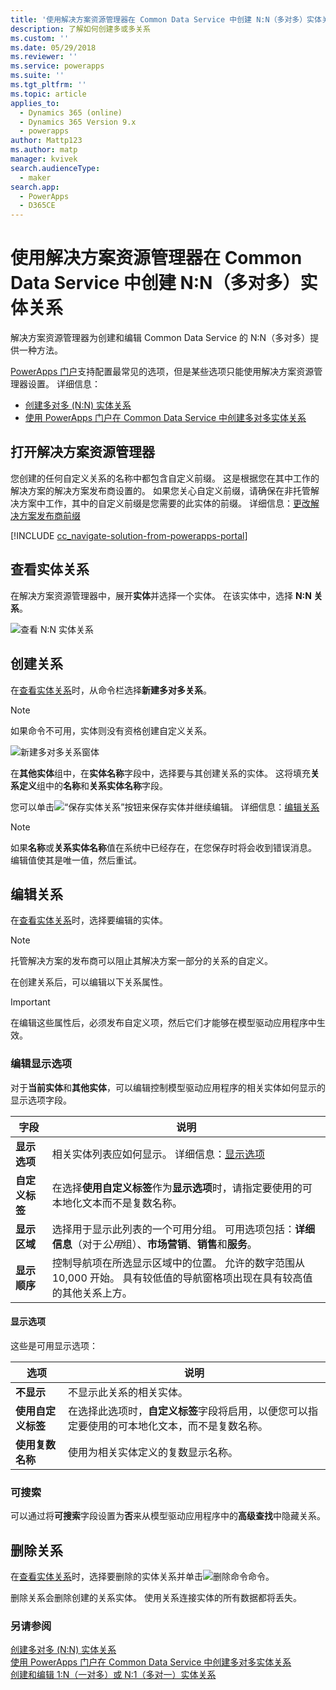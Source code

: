 ```yaml
---
title: '使用解决方案资源管理器在 Common Data Service 中创建 N:N（多对多）实体关系 | MicrosoftDocs'
description: 了解如何创建多或多关系
ms.custom: ''
ms.date: 05/29/2018
ms.reviewer: ''
ms.service: powerapps
ms.suite: ''
ms.tgt_pltfrm: ''
ms.topic: article
applies_to:
  - Dynamics 365 (online)
  - Dynamics 365 Version 9.x
  - powerapps
author: Mattp123
ms.author: matp
manager: kvivek
search.audienceType:
  - maker
search.app:
  - PowerApps
  - D365CE
---
```


# <a name="create-nn-many-to-many-entity-relationships-in-common-data-service-using-solution-explorer"></a>使用解决方案资源管理器在 Common Data Service 中创建 N:N（多对多）实体关系

解决方案资源管理器为创建和编辑 Common Data Service 的 N:N（多对多）提供一种方法。

[PowerApps 门户](https://web.powerapps.com/?utm_source=padocs&utm_medium=linkinadoc&utm_campaign=referralsfromdoc)支持配置最常见的选项，但是某些选项只能使用解决方案资源管理器设置。 详细信息：
- [创建多对多 (N:N) 实体关系](create-edit-nn-relationships.md)
- [使用 PowerApps 门户在 Common Data Service 中创建多对多实体关系](create-edit-nn-relationships-portal.md)

  
## <a name="open-solution-explorer"></a>打开解决方案资源管理器

您创建的任何自定义关系的名称中都包含自定义前缀。 这是根据您在其中工作的解决方案的解决方案发布商设置的。 如果您关心自定义前缀，请确保在非托管解决方案中工作，其中的自定义前缀是您需要的此实体的前缀。 详细信息：[更改解决方案发布商前缀](change-solution-publisher-prefix.md) 

[!INCLUDE [cc_navigate-solution-from-powerapps-portal](../../includes/cc_navigate-solution-from-powerapps-portal.md)]

## <a name="view-entity-relationships"></a>查看实体关系

在解决方案资源管理器中，展开**实体**并选择一个实体。 在该实体中，选择 **N:N 关系**。

![查看 N:N 实体关系](media/view-nn-entity-relationships-solution-explorer.png)

## <a name="create-relationships"></a>创建关系

在[查看实体关系](#view-entity-relationships)时，从命令栏选择**新建多对多关系**。

> [!NOTE]
> 如果命令不可用，实体则没有资格创建自定义关系。

![新建多对多关系窗体](media/new-nn-entity-relationship-form-solution-explorer.png)

在**其他实体**组中，在**实体名称**字段中，选择要与其创建关系的实体。 这将填充**关系定义**组中的**名称**和**关系实体名称**字段。

您可以单击![“保存实体关系”按钮](media/save-entity-icon-solution-explorer.png)来保存实体并继续编辑。 详细信息：[编辑关系](#edit-relationships)

> [!NOTE]
> 如果**名称**或**关系实体名称**值在系统中已经存在，在您保存时将会收到错误消息。 编辑值使其是唯一值，然后重试。

## <a name="edit-relationships"></a>编辑关系

在[查看实体关系](#view-entity-relationships)时，选择要编辑的实体。 

> [!NOTE]
> 托管解决方案的发布商可以阻止其解决方案一部分的关系的自定义。

在创建关系后，可以编辑以下关系属性。

> [!IMPORTANT]
> 在编辑这些属性后，必须发布自定义项，然后它们才能够在模型驱动应用程序中生效。

### <a name="edit-display-options"></a>编辑显示选项

对于**当前实体**和**其他实体**，可以编辑控制模型驱动应用程序的相关实体如何显示的显示选项字段。

|字段|说明|
|--|--|
|**显示选项**|相关实体列表应如何显示。 详细信息：[显示选项](#display-options)|
|**自定义标签**|在选择**使用自定义标签**作为**显示选项**时，请指定要使用的可本地化文本而不是复数名称。|
|**显示区域**|选择用于显示此列表的一个可用分组。 可用选项包括：**详细信息**（对于*公用*组）、**市场营销**、**销售**和**服务**。 |
|**显示顺序**|控制导航项在所选显示区域中的位置。 允许的数字范围从 10,000 开始。 具有较低值的导航窗格项出现在具有较高值的其他关系上方。|

<!-- TODO: Not sure whether Display Area or Display Order are still used anymore. Might only be used in the Outlook client?-->

#### <a name="display-options"></a>显示选项

这些是可用显示选项：

|选项|说明|
|--|--|
|**不显示**|不显示此关系的相关实体。|
|**使用自定义标签**|在选择此选项时，**自定义标签**字段将启用，以便您可以指定要使用的可本地化文本，而不是复数名称。|
|**使用复数名称**|使用为相关实体定义的复数显示名称。|

### <a name="searchable"></a>可搜索

可以通过将**可搜索**字段设置为**否**来从模型驱动应用程序中的**高级查找**中隐藏关系。

## <a name="delete-relationships"></a>删除关系

在[查看实体关系](#view-entity-relationships)时，选择要删除的实体关系并单击![删除命令](media/delete.gif)命令。

删除关系会删除创建的关系实体。 使用关系连接实体的所有数据都将丢失。

### <a name="see-also"></a>另请参阅

[创建多对多 (N:N) 实体关系](create-edit-nn-relationships.md)<br />
[使用 PowerApps 门户在 Common Data Service 中创建多对多实体关系](create-edit-nn-relationships-portal.md)<br />
[创建和编辑 1:N（一对多）或 N:1（多对一）实体关系](create-edit-1n-relationships.md)
